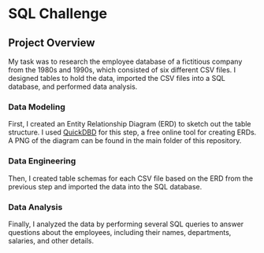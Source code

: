 # SQL Challenge

## Project Overview
My task was to research the employee database of a fictitious company from the 1980s and 1990s, which consisted of six different CSV files. I designed tables to hold the data, imported the CSV files into a SQL database, and performed data analysis.

### Data Modeling
First, I created an Entity Relationship Diagram (ERD) to sketch out the table structure. I used [QuickDBD](https://www.quickdatabasediagrams.com/ "QuickDBD") for this step, a free online tool for creating ERDs. A PNG of the diagram can be found in the main folder of this repository. 

### Data Engineering
Then, I created table schemas for each CSV file based on the ERD from the previous step and imported the data into the SQL database.

### Data Analysis
Finally, I analyzed the data by performing several SQL queries to answer questions about the employees, including their names, departments, salaries, and other details.
